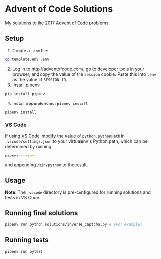 # Advent of Code Solutions

My solutions to the 2017 [Advent of Code](http://adventofcode.com/) problems.

## Setup

1. Create a `.env` file:
  ```sh
  cp template.env .env
  ```
2. Log in to <http://adventofcode.com/>, go to developer tools in your browser, and copy the value of the `session` cookie. Paste this into `.env` as the value of `SESSION_ID`.
3. Install [pipenv](https://docs.pipenv.org/):
  ```sh
  pip install pipenv
  ```
4. Install dependencies: `pipenv install`
  ```sh
  pipenv install
  ```

### VS Code

If using [VS Code](https://code.visualstudio.com/), modify the value of `python.pythonPath` in `.vscode/settings.json` to your virtualenv's Python path, which can be determined by running

```sh
pipenv --venv
```

and appending `/bin/python` to the result.

## Usage

**Note**: The `.vscode` directory is pre-configured for running solutions and tests in VS Code.

## Running final solutions

```sh
pipenv run python solutions/inverse_captcha.py # (For example)
```

## Running tests

```sh
pipenv run pytest
```